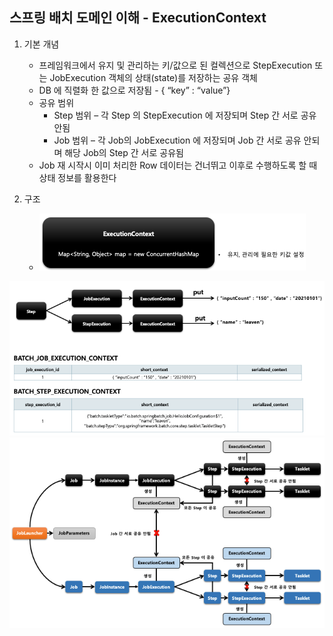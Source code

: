 ## 스프링 배치 도메인 이해 - ExecutionContext

1. 기본 개념
    - 프레임워크에서 유지 및 관리하는 키/값으로 된 컬렉션으로 StepExecution 또는 JobExecution 객체의 상태(state)를 저장하는 공유 객체
    - DB 에 직렬화 한 값으로 저장됨 - { “key” : “value”}
    - 공유 범위
        - Step 범위 – 각 Step 의 StepExecution 에 저장되며 Step 간 서로 공유 안됨
        - Job 범위 – 각 Job의 JobExecution 에 저장되며 Job 간 서로 공유 안되며 해당 Job의 Step 간 서로 공유됨
    - Job 재 시작시 이미 처리한 Row 데이터는 건너뛰고 이후로 수행하도록 할 때 상태 정보를 활용한다

2. 구조
    - <img src="../../images/execution-context.png" alt="execution-context">  

<img src="../../images/execution-context-flow.png" alt="execution-context-flow">  
<img src="../../images/execution-context-flow2.png" alt="execution-context-flow2">  

